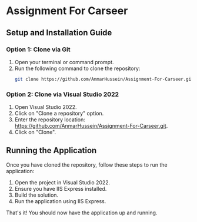 # Assignment For Carseer

## Setup and Installation Guide

### Option 1: Clone via Git

1. Open your terminal or command prompt.
2. Run the following command to clone the repository:
   ```bash
   git clone https://github.com/AnmarHussein/Assignment-For-Carseer.git
   ```

### Option 2: Clone via Visual Studio 2022

1. Open Visual Studio 2022.
2. Click on "Clone a repository" option.
3. Enter the repository location: https://github.com/AnmarHussein/Assignment-For-Carseer.git.
4. Click on "Clone".

## Running the Application

Once you have cloned the repository, follow these steps to run the application:

1. Open the project in Visual Studio 2022.
2. Ensure you have IIS Express installed.
3. Build the solution.
4. Run the application using IIS Express.

That's it! You should now have the application up and running.
